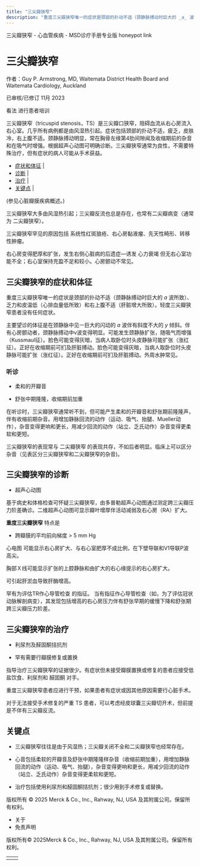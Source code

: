 ```yaml
---
title: "三尖瓣狭窄"
description: "重度三尖瓣狭窄唯一的症状是颈部的扑动不适（颈静脉搏动时巨大的 _a_ 波所致）、乏力和皮温低（心排血量低所致）和右上腹不适（肝脏增大所致）。轻度三尖瓣狭窄患者没有任何症状。"
---
```


﻿三尖瓣狭窄 \- 心血管疾病 \- MSD诊疗手册专业版 honeypot link

# 三尖瓣狭窄

作者：Guy P. Armstrong, MD, Waitemata District Health Board and Waitemata Cardiology, Auckland

已审核/已修订 11月 2023

看法 进行患者培训

三尖瓣狭窄（tricuspid stenosis，TS）是三尖瓣口狭窄，阻碍血流从右心房流入右心室。几乎所有病例都是由风湿热引起。症状包括颈部的扑动不适，疲乏，皮肤冷，右上腹不适。颈静脉搏动明显，常在胸骨左缘第4肋间隙闻及收缩期前的杂音和在吸气时增强。根据超声心动图可明确诊断。三尖瓣狭窄通常为良性，不需要特殊治疗，但有症状的病人可能从手术获益。

- [症状和体征](#症状和体征_v939137_zh) \|
- [诊断](#诊断_v939206_zh) \|
- [治疗](#治疗_v939214_zh) \|
- [关键点](#关键点_v7341477_zh) \|

(参见心脏瓣膜疾病概述。)

三尖瓣狭窄大多由风湿热引起；三尖瓣反流也总是存在，也常有二尖瓣病变（通常为 二尖瓣狭窄）。

三尖瓣狭窄罕见的原因包括 系统性红斑狼疮、右心房黏液瘤、先天性畸形、转移性肿瘤。

右心房变得肥厚和扩张，发生右侧心脏病的后遗症—诱发 心力衰竭 但无右心室功能不全；右心室保持充盈不足和较小。心房颤动不常见。

## 三尖瓣狭窄的症状和体征

重度三尖瓣狭窄唯一的症状是颈部的扑动不适（颈静脉搏动时巨大的 _a_ 波所致）、乏力和皮温低（心排血量低所致）和右上腹不适（肝脏增大所致）。轻度三尖瓣狭窄患者没有任何症状。

主要望诊的体征是在颈静脉中见一巨大的闪动的 _a_ 波伴有斜度不大的 _y_ 倾斜。伴有心房颤动者，颈静脉搏动中v波变得明显。可能发生颈静脉扩张，随吸气而增强（Kussmaul征）。脸色可能变得灰暗，当病人取卧位时头皮静脉可能扩张（涨红征）。正好在收缩期前可扪及肝脏搏动。脸色可能变得灰暗，当病人取卧位时头皮静脉可能扩张（涨红征）。正好在收缩期前可扪及肝脏搏动。外周水肿常见。

### 听诊

- 柔和的开瓣音

- 舒张中期隆隆，收缩期前加重


在听诊时，三尖瓣狭窄通常听不到，但可能产生柔和的开瓣音和舒张期前隆隆声，伴有收缩前期杂音。用增加静脉回流的动作（运动、吸气、抬腿、Mueller动作），杂音变得更响和更长，用减少回流的动作（站立、乏氏动作）杂音变得更柔软和更短。

三尖瓣狭窄的表现常与 二尖瓣狭窄 的表现共存，不如后者明显。临床上可以区分杂音（见表区分三尖瓣狭窄和二尖瓣狭窄的杂音)。

## 三尖瓣狭窄的诊断

- 超声心动图


基于病史和体格检查可怀疑三尖瓣狭窄，由多普勒超声心动图通过测定跨三尖瓣压力阶差确诊。二维超声心动图可显示瓣叶增厚伴活动减弱及右心房（RA）扩大。

**重度三尖瓣狭窄** 特点是

- 跨瓣膜的平均前向梯度 \> 5 mm Hg


心电图 可能显示右心房扩大、与右心室肥厚不成比例，在下壁导联和V1导联P波高尖。

胸部Ｘ线可能显示扩张的上腔静脉和由扩大的右心缘提示的右心房扩大。

可引起肝淤血导致肝酶增高。

罕有为评估TR作心导管检查 的指征。 当有指征作心导管检查（如，为了评估冠状动脉解剖病变），其发现包括增高的右心房压力伴有舒张早期的缓慢下降和舒张期跨三尖瓣压力阶差。

## 三尖瓣狭窄的治疗

- 利尿剂及醛固酮拮抗剂

- 罕有需要行瓣膜修复或置换


指导治疗三尖瓣狭窄的证据很少。有症状但未接受瓣膜置换或修复的患者应接受低盐饮食、利尿剂和 醛固酮 对手。

重度三尖瓣狭窄患者应进行干预，如果患者有症状或因其他原因需要行心脏手术。

对于无法接受手术修复的严重 TS 患者，可以考虑经皮球囊三尖瓣切开术，但前提是不伴有三尖瓣反流。

## 关键点

- 三尖瓣狭窄往往是由于风湿热；三尖瓣关闭不全和二尖瓣狭窄也经常存在。

- 心音包括柔软的开瓣音及舒张中期隆隆样杂音（收缩前期加重），用增加静脉回流的动作（运动、吸气、抬腿），杂音变得更响和更长，用减少回流的动作（站立、乏氏动作）杂音变得更柔软和更短。

- 治疗包括使用利尿剂和醛固酮拮抗剂；很少用到手术修复或替换。




版权所有 © 2025
Merck & Co., Inc., Rahway, NJ, USA 及其附属公司。保留所有权利。

- 关于
- 免责声明

版权所有© 2025Merck & Co., Inc., Rahway, NJ, USA 及其附属公司。保留所有权利。

|     |     |
| --- | --- |
|  |  |